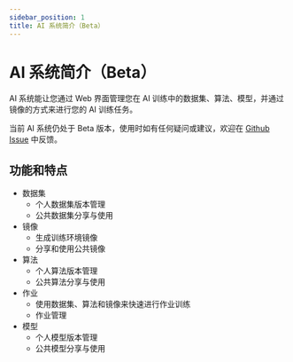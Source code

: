 ```yaml
---
sidebar_position: 1
title: AI 系统简介（Beta）
---
```


# AI 系统简介（Beta）

AI 系统能让您通过 Web 界面管理您在 AI 训练中的数据集、算法、模型，并通过镜像的方式来进行您的 AI 训练任务。

当前 AI 系统仍处于 Beta 版本，使用时如有任何疑问或建议，欢迎在 [Github Issue](https://github.com/PKUHPC/SCOW/issues) 中反馈。

## 功能和特点

- 数据集
  - 个人数据集版本管理
  - 公共数据集分享与使用
- 镜像
  - 生成训练环境镜像
  - 分享和使用公共镜像
- 算法
  - 个人算法版本管理
  - 公共算法分享与使用
- 作业
  - 使用数据集、算法和镜像来快速进行作业训练
  - 作业管理
- 模型
  - 个人模型版本管理
  - 公共模型分享与使用

